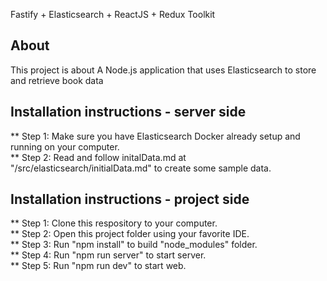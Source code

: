 Fastify + Elasticsearch + ReactJS + Redux Toolkit 
## About 
This project is about A Node.js application that uses Elasticsearch to store and retrieve book data
## Installation instructions - server side
** Step 1: Make sure you have Elasticsearch Docker already setup and running on your computer.  <br/>
** Step 2: Read and follow initalData.md at "/src/elasticsearch/initialData.md" to create some sample data.  <br/>

## Installation instructions - project side
** Step 1: Clone this respository to your computer. <br/>
** Step 2: Open this project folder using your favorite IDE.  <br/>
** Step 3: Run "npm install" to build "node_modules" folder.  <br/>
** Step 4: Run "npm run server" to start server.  <br/>
** Step 5: Run "npm run dev" to start web. <br/>
